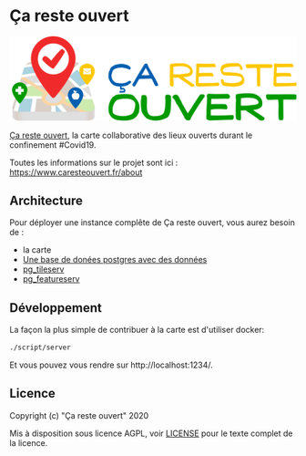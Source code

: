 # Ça reste ouvert

![Logo de Ça reste ouvert](images/logo.png)

[Ça reste ouvert](https://caresteouvert.fr), la carte collaborative des lieux ouverts durant le confinement #Covid19.

Toutes les informations sur le projet sont ici : https://www.caresteouvert.fr/about

## Architecture

Pour déployer une instance complête de Ça reste ouvert, vous aurez besoin de :

- la carte
- [Une base de donées postgres avec des données](db/)
- [pg_tileserv](https://access.crunchydata.com/documentation/pg_tileserv/latest/)
- [pg_featureserv](https://access.crunchydata.com/documentation/pg_featureserv/latest/)

## Développement

La façon la plus simple de contribuer à la carte est d'utiliser docker:

```bash
./script/server
```
Et vous pouvez vous rendre sur http://localhost:1234/.

## Licence

Copyright (c) "Ça reste ouvert" 2020

Mis à disposition sous licence AGPL, voir [LICENSE](LICENSE.txt) pour le texte complet de la licence.
